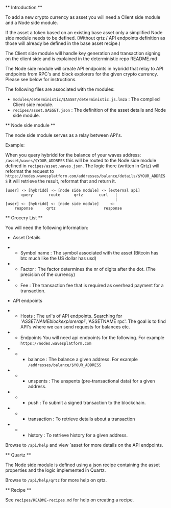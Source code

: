 ** Introduction **

To add a new crypto currency as asset you will need a Client side
module and a Node side module.

If the asset a token based on an existing base asset only a simplified Node side
module needs to be defined. (Without qrtz / API endpoints definition
as those will already be defined in the base asset recipe.)

The Client side module will handle key generation and transaction
signing on the client side and is explained in the deterministic repo
README.md

The Node side module will create API endpoints in hybridd that relay
to API endpoints from RPC's and block explorers for the given crypto
currency. Please see below for instructions.

The following files are associated with the modules:

- `modules/deterministic/$ASSET/deterministic.js.lmza` : The compiled
Client side module.
- `recipes/asset.$ASSET.json` : The definition of the asset details
  and Node side module.



** Node side module **

The node side module serves as a relay between API's.

Example:

When you query hybridd for the balance of your waves address:
`/asset/waves/$YOUR_ADDRESS` this will be routed to the Node side
module defined in `recipes/asset.waves.json`. The logic there (written
in Qrtz) will reformat the request to
`https://nodes.wavesplatform.com/addresses/balance/details/$YOUR_ADDRESS`
it will retrieve the result, reformat that and return it.

```
[user] -> [hybridd] -> [node side module] -> [external api]
       query       route      qrtz       curl   |
                                                |
[user] <- [hybridd] <- [node side module]     <-
    response      qrtz                     response
```

** Grocery List **

You will need the following information:

- Asset Details
- - Symbol name : The symbol associated with the asset (Bitcoin has btc much like the US dollar has usd)
- - Factor : The factor determines the nr of digits after the dot. (The precision of the currency)
- - Fee : The transaction fee that is required as overhead payment for a transaction.

- API endpoints
- - Hosts : The url's of API endpoints. Searching for '$ASSETNAME
  block explorer api' , '$ASSETNAME rpc'. The goal is to find API's
  where we can send requests for balances etc.
- - Endpoints You will need api endpoints for the following. For example `https://nodes.wavesplatform.com`
- - - balance : The balance a given address. For example `/addresses/balance/$YOUR_ADDRESS`
- - - unspents : The unspents (pre-transactional data) for a given address.
- - - push : To submit a signed transaction to the blockchain.
- - - transaction : To retrieve details about a transaction
- - - history : To retrieve history for a given address.

Browse to `/api/help` and view `asset for more details on the API endpoints.

** Quartz **

The Node side module is defined using a json recipe containing the
asset properties and the logic implemented in Quartz.

Browse to `/api/help/qrtz` for more help on qrtz.

** Recipe **

See `recipes/README-recipes.md` for help on creating a recipe.
